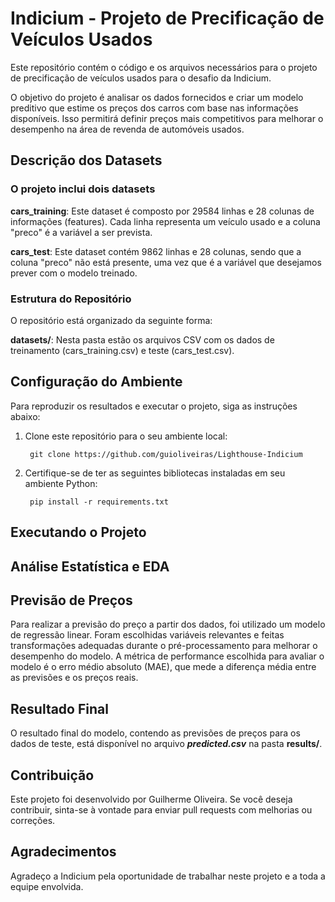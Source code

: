 # Indicium - Projeto de Precificação de Veículos Usados

Este repositório contém o código e os arquivos necessários para o projeto de precificação de veículos usados para o desafio da Indicium.

O objetivo do projeto é analisar os dados fornecidos e criar um modelo preditivo que estime os preços dos carros com base nas informações disponíveis. Isso permitirá definir preços mais competitivos para melhorar o desempenho na área de revenda de automóveis usados.

## Descrição dos Datasets

### O projeto inclui dois datasets

**cars_training**: Este dataset é composto por 29584 linhas e 28 colunas de informações (features). Cada linha representa um veículo usado e a coluna "preco" é a variável a ser prevista.

**cars_test**: Este dataset contém 9862 linhas e 28 colunas, sendo que a coluna "preco" não está presente, uma vez que é a variável que desejamos prever com o modelo treinado.

### Estrutura do Repositório

O repositório está organizado da seguinte forma:

**datasets/**: Nesta pasta estão os arquivos CSV com os dados de treinamento (cars_training.csv) e teste (cars_test.csv).

## Configuração do Ambiente

Para reproduzir os resultados e executar o projeto, siga as instruções abaixo:

1. Clone este repositório para o seu ambiente local:

        git clone https://github.com/guioliveiras/Lighthouse-Indicium

2. Certifique-se de ter as seguintes bibliotecas instaladas em seu ambiente Python:

        pip install -r requirements.txt

## Executando o Projeto

## Análise Estatística e EDA

## Previsão de Preços

Para realizar a previsão do preço a partir dos dados, foi utilizado um modelo de regressão linear. Foram escolhidas variáveis relevantes e feitas transformações adequadas durante o pré-processamento para melhorar o desempenho do modelo. A métrica de performance escolhida para avaliar o modelo é o erro médio absoluto (MAE), que mede a diferença média entre as previsões e os preços reais.

## Resultado Final

O resultado final do modelo, contendo as previsões de preços para os dados de teste, está disponível no arquivo ***predicted.csv*** na pasta **results/**.

## Contribuição

Este projeto foi desenvolvido por Guilherme Oliveira. Se você deseja contribuir, sinta-se à vontade para enviar pull requests com melhorias ou correções.

## Agradecimentos

Agradeço a Indicium pela oportunidade de trabalhar neste projeto e a toda a equipe envolvida.
